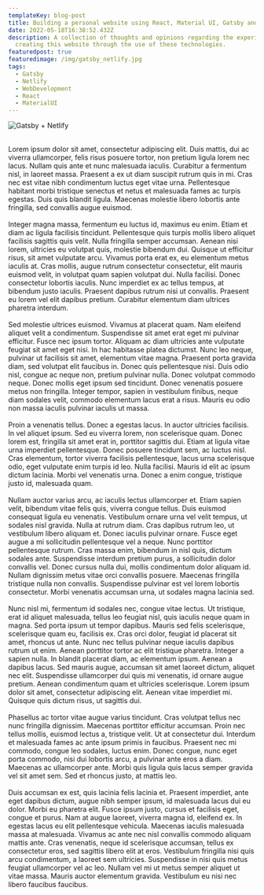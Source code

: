 ```yaml
---
templateKey: blog-post
title: Building a personal website using React, Material UI, Gatsby and Netlify
date: 2022-05-18T16:38:52.432Z
description: A collection of thoughts and opinions regarding the experience of
  creating this website through the use of these technologies.
featuredpost: true
featuredimage: /img/gatsby_netlify.jpg
tags:
  - Gatsby
  - Netlify
  - WebDevelopment
  - React
  - MaterialUI
---
```

![Gatsby + Netlify](/img/gatsby_netlify.jpg "Gatsby + Netlify")


<br />
Lorem ipsum dolor sit amet, consectetur adipiscing elit. Duis mattis, dui ac viverra ullamcorper, felis risus posuere tortor, non pretium ligula lorem nec lacus. Nullam quis ante et nunc malesuada iaculis. Curabitur a fermentum nisl, in laoreet massa. Praesent a ex ut diam suscipit rutrum quis in mi. Cras nec est vitae nibh condimentum luctus eget vitae urna. Pellentesque habitant morbi tristique senectus et netus et malesuada fames ac turpis egestas. Duis quis blandit ligula. Maecenas molestie libero lobortis ante fringilla, sed convallis augue euismod.
<br /><br />
Integer magna massa, fermentum eu luctus id, maximus eu enim. Etiam et diam ac ligula facilisis tincidunt. Pellentesque quis turpis mollis libero aliquet facilisis sagittis quis velit. Nulla fringilla semper accumsan. Aenean nisi lorem, ultricies eu volutpat quis, molestie bibendum dui. Quisque ut efficitur risus, sit amet vulputate arcu. Vivamus porta erat ex, eu elementum metus iaculis at. Cras mollis, augue rutrum consectetur consectetur, elit mauris euismod velit, in volutpat quam sapien volutpat dui. Nulla facilisi. Donec consectetur lobortis iaculis. Nunc imperdiet ex ac tellus tempus, at bibendum justo iaculis. Praesent dapibus rutrum nisi ut convallis. Praesent eu lorem vel elit dapibus pretium. Curabitur elementum diam ultrices pharetra interdum.
<br /><br />
Sed molestie ultrices euismod. Vivamus at placerat quam. Nam eleifend aliquet velit a condimentum. Suspendisse sit amet erat eget mi pulvinar efficitur. Fusce nec ipsum tortor. Aliquam ac diam ultricies ante vulputate feugiat sit amet eget nisi. In hac habitasse platea dictumst. Nunc leo neque, pulvinar ut facilisis sit amet, elementum vitae magna. Praesent porta gravida diam, sed volutpat elit faucibus in. Donec quis pellentesque nisi. Duis odio nisl, congue ac neque non, pretium pulvinar nulla. Donec volutpat commodo neque. Donec mollis eget ipsum sed tincidunt. Donec venenatis posuere metus non fringilla. Integer tempor, sapien in vestibulum finibus, neque diam sodales velit, commodo elementum lacus erat a risus. Mauris eu odio non massa iaculis pulvinar iaculis ut massa.
<br /><br />
Proin a venenatis tellus. Donec a egestas lacus. In auctor ultricies facilisis. In vel aliquet ipsum. Sed eu viverra lorem, non scelerisque quam. Donec lorem est, fringilla sit amet erat in, porttitor sagittis dui. Etiam at ligula vitae urna imperdiet pellentesque. Donec posuere tincidunt sem, ac luctus nisl. Cras elementum, tortor viverra facilisis pellentesque, lacus urna scelerisque odio, eget vulputate enim turpis id leo. Nulla facilisi. Mauris id elit ac ipsum dictum lacinia. Morbi vel venenatis urna. Donec a enim congue, tristique justo id, malesuada quam.
<br /><br />
Nullam auctor varius arcu, ac iaculis lectus ullamcorper et. Etiam sapien velit, bibendum vitae felis quis, viverra congue tellus. Duis euismod consequat ligula eu venenatis. Vestibulum ornare urna vel velit tempus, ut sodales nisl gravida. Nulla at rutrum diam. Cras dapibus rutrum leo, ut vestibulum libero aliquam et. Donec iaculis pulvinar ornare. Fusce eget augue a mi sollicitudin pellentesque vel a neque. Nunc porttitor pellentesque rutrum. Cras massa enim, bibendum in nisl quis, dictum sodales ante. Suspendisse interdum pretium purus, a sollicitudin dolor convallis vel. Donec cursus nulla dui, mollis condimentum dolor aliquam id. Nullam dignissim metus vitae orci convallis posuere. Maecenas fringilla tristique nulla non convallis. Suspendisse pulvinar est vel lorem lobortis consectetur. Morbi venenatis accumsan urna, ut sodales magna lacinia sed.
<br /><br />
Nunc nisl mi, fermentum id sodales nec, congue vitae lectus. Ut tristique, erat id aliquet malesuada, tellus leo feugiat nisl, quis iaculis neque quam in magna. Sed porta ipsum ut tempor dapibus. Mauris sed felis scelerisque, scelerisque quam eu, facilisis ex. Cras orci dolor, feugiat id placerat sit amet, rhoncus ut ante. Nunc nec tellus pulvinar neque iaculis dapibus rutrum ut enim. Aenean porttitor tortor ac elit tristique pharetra. Integer a sapien nulla. In blandit placerat diam, ac elementum ipsum. Aenean a dapibus lacus. Sed mauris augue, accumsan sit amet laoreet dictum, aliquet nec elit. Suspendisse ullamcorper dui quis mi venenatis, id ornare augue pretium. Aenean condimentum quam et ultricies scelerisque. Lorem ipsum dolor sit amet, consectetur adipiscing elit. Aenean vitae imperdiet mi. Quisque quis dictum risus, ut sagittis dui.
<br /><br />
Phasellus ac tortor vitae augue varius tincidunt. Cras volutpat tellus nec nunc fringilla dignissim. Maecenas porttitor efficitur accumsan. Proin nec tellus mollis, euismod lectus a, tristique velit. Ut at consectetur dui. Interdum et malesuada fames ac ante ipsum primis in faucibus. Praesent nec mi commodo, congue leo sodales, luctus enim. Donec congue, nunc eget porta commodo, nisi dui lobortis arcu, a pulvinar ante eros a diam. Maecenas ac ullamcorper ante. Morbi quis ligula quis lacus semper gravida vel sit amet sem. Sed et rhoncus justo, at mattis leo.
<br /><br />
Duis accumsan ex est, quis lacinia felis lacinia et. Praesent imperdiet, ante eget dapibus dictum, augue nibh semper ipsum, id malesuada lacus dui eu dolor. Morbi eu pharetra elit. Fusce ipsum justo, cursus et facilisis eget, congue et purus. Nam at augue laoreet, viverra magna id, eleifend ex. In egestas lacus eu elit pellentesque vehicula. Maecenas iaculis malesuada massa at malesuada. Vivamus ac ante nec nisl convallis commodo aliquam mattis ante. Cras venenatis, neque id scelerisque accumsan, tellus ex consectetur eros, sed sagittis libero elit at eros. Vestibulum fringilla nisi quis arcu condimentum, a laoreet sem ultricies. Suspendisse in nisi quis metus feugiat ullamcorper vel ac leo. Nullam vel mi ut metus semper aliquet ut vitae massa. Mauris auctor elementum gravida. Vestibulum eu nisi nec libero faucibus faucibus.

<!--EndFragment-->